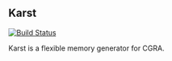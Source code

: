 Karst
-----
[![Build Status](https://travis-ci.com/Kuree/karst.svg?branch=master)](https://travis-ci.com/Kuree/karst)

Karst is a flexible memory generator for CGRA.
